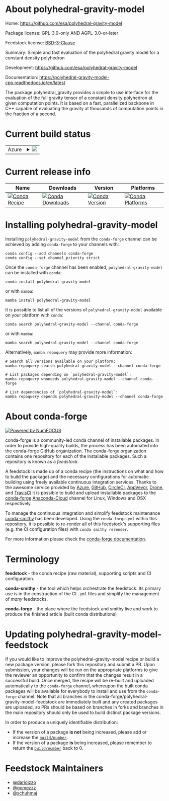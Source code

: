 About polyhedral-gravity-model
==============================

Home: https://github.com/esa/polyhedral-gravity-model

Package license: GPL-3.0-only AND AGPL-3.0-or-later

Feedstock license: [BSD-3-Clause](https://github.com/conda-forge/polyhedral-gravity-model-feedstock/blob/main/LICENSE.txt)

Summary: Simple and fast evaluation of the polyhedral gravity model for a constant density polyhedron

Development: https://github.com/esa/polyhedral-gravity-model

Documentation: https://polyhedral-gravity-model-cpp.readthedocs.io/en/latest

The package polyhedral_gravity provides a simple to use interface for the evaluation of the full gravity tensor of a constant density polyhedron at given computation points. It is based on a fast, parallelized backbone in C++ capable of evaluating the gravity at thousands of computation points in the fraction of a second.


Current build status
====================


<table>
    
  <tr>
    <td>Azure</td>
    <td>
      <details>
        <summary>
          <a href="https://dev.azure.com/conda-forge/feedstock-builds/_build/latest?definitionId=16645&branchName=main">
            <img src="https://dev.azure.com/conda-forge/feedstock-builds/_apis/build/status/polyhedral-gravity-model-feedstock?branchName=main">
          </a>
        </summary>
        <table>
          <thead><tr><th>Variant</th><th>Status</th></tr></thead>
          <tbody><tr>
              <td>linux_64_python3.10.____cpython</td>
              <td>
                <a href="https://dev.azure.com/conda-forge/feedstock-builds/_build/latest?definitionId=16645&branchName=main">
                  <img src="https://dev.azure.com/conda-forge/feedstock-builds/_apis/build/status/polyhedral-gravity-model-feedstock?branchName=main&jobName=linux&configuration=linux_64_python3.10.____cpython" alt="variant">
                </a>
              </td>
            </tr><tr>
              <td>linux_64_python3.7.____cpython</td>
              <td>
                <a href="https://dev.azure.com/conda-forge/feedstock-builds/_build/latest?definitionId=16645&branchName=main">
                  <img src="https://dev.azure.com/conda-forge/feedstock-builds/_apis/build/status/polyhedral-gravity-model-feedstock?branchName=main&jobName=linux&configuration=linux_64_python3.7.____cpython" alt="variant">
                </a>
              </td>
            </tr><tr>
              <td>linux_64_python3.8.____cpython</td>
              <td>
                <a href="https://dev.azure.com/conda-forge/feedstock-builds/_build/latest?definitionId=16645&branchName=main">
                  <img src="https://dev.azure.com/conda-forge/feedstock-builds/_apis/build/status/polyhedral-gravity-model-feedstock?branchName=main&jobName=linux&configuration=linux_64_python3.8.____cpython" alt="variant">
                </a>
              </td>
            </tr><tr>
              <td>linux_64_python3.9.____cpython</td>
              <td>
                <a href="https://dev.azure.com/conda-forge/feedstock-builds/_build/latest?definitionId=16645&branchName=main">
                  <img src="https://dev.azure.com/conda-forge/feedstock-builds/_apis/build/status/polyhedral-gravity-model-feedstock?branchName=main&jobName=linux&configuration=linux_64_python3.9.____cpython" alt="variant">
                </a>
              </td>
            </tr><tr>
              <td>osx_64_python3.10.____cpython</td>
              <td>
                <a href="https://dev.azure.com/conda-forge/feedstock-builds/_build/latest?definitionId=16645&branchName=main">
                  <img src="https://dev.azure.com/conda-forge/feedstock-builds/_apis/build/status/polyhedral-gravity-model-feedstock?branchName=main&jobName=osx&configuration=osx_64_python3.10.____cpython" alt="variant">
                </a>
              </td>
            </tr><tr>
              <td>osx_64_python3.7.____cpython</td>
              <td>
                <a href="https://dev.azure.com/conda-forge/feedstock-builds/_build/latest?definitionId=16645&branchName=main">
                  <img src="https://dev.azure.com/conda-forge/feedstock-builds/_apis/build/status/polyhedral-gravity-model-feedstock?branchName=main&jobName=osx&configuration=osx_64_python3.7.____cpython" alt="variant">
                </a>
              </td>
            </tr><tr>
              <td>osx_64_python3.8.____cpython</td>
              <td>
                <a href="https://dev.azure.com/conda-forge/feedstock-builds/_build/latest?definitionId=16645&branchName=main">
                  <img src="https://dev.azure.com/conda-forge/feedstock-builds/_apis/build/status/polyhedral-gravity-model-feedstock?branchName=main&jobName=osx&configuration=osx_64_python3.8.____cpython" alt="variant">
                </a>
              </td>
            </tr><tr>
              <td>osx_64_python3.9.____cpython</td>
              <td>
                <a href="https://dev.azure.com/conda-forge/feedstock-builds/_build/latest?definitionId=16645&branchName=main">
                  <img src="https://dev.azure.com/conda-forge/feedstock-builds/_apis/build/status/polyhedral-gravity-model-feedstock?branchName=main&jobName=osx&configuration=osx_64_python3.9.____cpython" alt="variant">
                </a>
              </td>
            </tr><tr>
              <td>win_64_python3.10.____cpython</td>
              <td>
                <a href="https://dev.azure.com/conda-forge/feedstock-builds/_build/latest?definitionId=16645&branchName=main">
                  <img src="https://dev.azure.com/conda-forge/feedstock-builds/_apis/build/status/polyhedral-gravity-model-feedstock?branchName=main&jobName=win&configuration=win_64_python3.10.____cpython" alt="variant">
                </a>
              </td>
            </tr><tr>
              <td>win_64_python3.7.____cpython</td>
              <td>
                <a href="https://dev.azure.com/conda-forge/feedstock-builds/_build/latest?definitionId=16645&branchName=main">
                  <img src="https://dev.azure.com/conda-forge/feedstock-builds/_apis/build/status/polyhedral-gravity-model-feedstock?branchName=main&jobName=win&configuration=win_64_python3.7.____cpython" alt="variant">
                </a>
              </td>
            </tr><tr>
              <td>win_64_python3.8.____cpython</td>
              <td>
                <a href="https://dev.azure.com/conda-forge/feedstock-builds/_build/latest?definitionId=16645&branchName=main">
                  <img src="https://dev.azure.com/conda-forge/feedstock-builds/_apis/build/status/polyhedral-gravity-model-feedstock?branchName=main&jobName=win&configuration=win_64_python3.8.____cpython" alt="variant">
                </a>
              </td>
            </tr><tr>
              <td>win_64_python3.9.____cpython</td>
              <td>
                <a href="https://dev.azure.com/conda-forge/feedstock-builds/_build/latest?definitionId=16645&branchName=main">
                  <img src="https://dev.azure.com/conda-forge/feedstock-builds/_apis/build/status/polyhedral-gravity-model-feedstock?branchName=main&jobName=win&configuration=win_64_python3.9.____cpython" alt="variant">
                </a>
              </td>
            </tr>
          </tbody>
        </table>
      </details>
    </td>
  </tr>
</table>

Current release info
====================

| Name | Downloads | Version | Platforms |
| --- | --- | --- | --- |
| [![Conda Recipe](https://img.shields.io/badge/recipe-polyhedral--gravity--model-green.svg)](https://anaconda.org/conda-forge/polyhedral-gravity-model) | [![Conda Downloads](https://img.shields.io/conda/dn/conda-forge/polyhedral-gravity-model.svg)](https://anaconda.org/conda-forge/polyhedral-gravity-model) | [![Conda Version](https://img.shields.io/conda/vn/conda-forge/polyhedral-gravity-model.svg)](https://anaconda.org/conda-forge/polyhedral-gravity-model) | [![Conda Platforms](https://img.shields.io/conda/pn/conda-forge/polyhedral-gravity-model.svg)](https://anaconda.org/conda-forge/polyhedral-gravity-model) |

Installing polyhedral-gravity-model
===================================

Installing `polyhedral-gravity-model` from the `conda-forge` channel can be achieved by adding `conda-forge` to your channels with:

```
conda config --add channels conda-forge
conda config --set channel_priority strict
```

Once the `conda-forge` channel has been enabled, `polyhedral-gravity-model` can be installed with `conda`:

```
conda install polyhedral-gravity-model
```

or with `mamba`:

```
mamba install polyhedral-gravity-model
```

It is possible to list all of the versions of `polyhedral-gravity-model` available on your platform with `conda`:

```
conda search polyhedral-gravity-model --channel conda-forge
```

or with `mamba`:

```
mamba search polyhedral-gravity-model --channel conda-forge
```

Alternatively, `mamba repoquery` may provide more information:

```
# Search all versions available on your platform:
mamba repoquery search polyhedral-gravity-model --channel conda-forge

# List packages depending on `polyhedral-gravity-model`:
mamba repoquery whoneeds polyhedral-gravity-model --channel conda-forge

# List dependencies of `polyhedral-gravity-model`:
mamba repoquery depends polyhedral-gravity-model --channel conda-forge
```


About conda-forge
=================

[![Powered by
NumFOCUS](https://img.shields.io/badge/powered%20by-NumFOCUS-orange.svg?style=flat&colorA=E1523D&colorB=007D8A)](https://numfocus.org)

conda-forge is a community-led conda channel of installable packages.
In order to provide high-quality builds, the process has been automated into the
conda-forge GitHub organization. The conda-forge organization contains one repository
for each of the installable packages. Such a repository is known as a *feedstock*.

A feedstock is made up of a conda recipe (the instructions on what and how to build
the package) and the necessary configurations for automatic building using freely
available continuous integration services. Thanks to the awesome service provided by
[Azure](https://azure.microsoft.com/en-us/services/devops/), [GitHub](https://github.com/),
[CircleCI](https://circleci.com/), [AppVeyor](https://www.appveyor.com/),
[Drone](https://cloud.drone.io/welcome), and [TravisCI](https://travis-ci.com/)
it is possible to build and upload installable packages to the
[conda-forge](https://anaconda.org/conda-forge) [Anaconda-Cloud](https://anaconda.org/)
channel for Linux, Windows and OSX respectively.

To manage the continuous integration and simplify feedstock maintenance
[conda-smithy](https://github.com/conda-forge/conda-smithy) has been developed.
Using the ``conda-forge.yml`` within this repository, it is possible to re-render all of
this feedstock's supporting files (e.g. the CI configuration files) with ``conda smithy rerender``.

For more information please check the [conda-forge documentation](https://conda-forge.org/docs/).

Terminology
===========

**feedstock** - the conda recipe (raw material), supporting scripts and CI configuration.

**conda-smithy** - the tool which helps orchestrate the feedstock.
                   Its primary use is in the construction of the CI ``.yml`` files
                   and simplify the management of *many* feedstocks.

**conda-forge** - the place where the feedstock and smithy live and work to
                  produce the finished article (built conda distributions)


Updating polyhedral-gravity-model-feedstock
===========================================

If you would like to improve the polyhedral-gravity-model recipe or build a new
package version, please fork this repository and submit a PR. Upon submission,
your changes will be run on the appropriate platforms to give the reviewer an
opportunity to confirm that the changes result in a successful build. Once
merged, the recipe will be re-built and uploaded automatically to the
`conda-forge` channel, whereupon the built conda packages will be available for
everybody to install and use from the `conda-forge` channel.
Note that all branches in the conda-forge/polyhedral-gravity-model-feedstock are
immediately built and any created packages are uploaded, so PRs should be based
on branches in forks and branches in the main repository should only be used to
build distinct package versions.

In order to produce a uniquely identifiable distribution:
 * If the version of a package **is not** being increased, please add or increase
   the [``build/number``](https://docs.conda.io/projects/conda-build/en/latest/resources/define-metadata.html#build-number-and-string).
 * If the version of a package **is** being increased, please remember to return
   the [``build/number``](https://docs.conda.io/projects/conda-build/en/latest/resources/define-metadata.html#build-number-and-string)
   back to 0.

Feedstock Maintainers
=====================

* [@darioizzo](https://github.com/darioizzo/)
* [@gomezzz](https://github.com/gomezzz/)
* [@schuhmaj](https://github.com/schuhmaj/)

